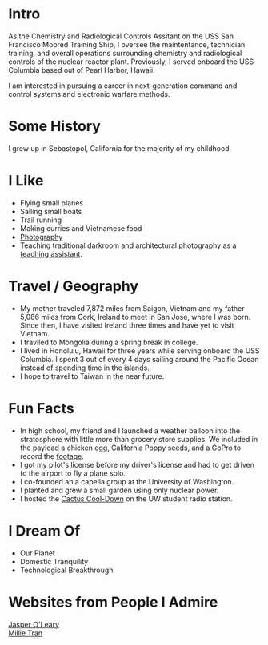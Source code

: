 # Intro

<p>As the Chemistry and Radiological Controls Assitant on the USS San Francisco Moored Training Ship, I oversee the maintentance, technician training, and overall operations surrounding chemistry and radiological controls of the nuclear reactor plant. Previously, I served onboard the USS Columbia based out of Pearl Harbor, Hawaii.  

<p>I am interested in pursuing a career in next-generation command and control systems and electronic warfare methods.

# Some History

I grew up in Sebastopol, California for the majority of my childhood.

# I Like

- Flying small planes
- Sailing small boats
- Trail running
- Making curries and Vietnamese food
- [Photography](https://halidefilm.tumblr.com/)
- Teaching traditional darkroom and architectural photography as a [teaching assistant](https://www.coursicle.com/uw/courses/ARCH/).

# Travel / Geography

- My mother traveled 7,872 miles from Saigon, Vietnam and my father 5,086 miles from Cork, Ireland to meet in San Jose, where I was born. Since then, I have visited Ireland three times and have yet to visit Vietnam.
- I travlled to Mongolia during a spring break in college.
- I lived in Honolulu, Hawaii for three years while serving onboard the USS Columbia. I spent 3 out of every 4 days sailing around the Pacific Ocean instead of spending time in the islands.
- I hope to travel to Taiwan in the near future.

# Fun Facts

- In high school, my friend and I launched a weather balloon into the stratosphere with little more than grocery store supplies. We included in the payload a chicken egg, California Poppy seeds, and a GoPro to record the [footage](https://vimeo.com/45049692).
- I got my pilot's license before my driver's license and had to get driven to the airport to fly a plane solo.
- I co-founded an a capella group at the University of Washington.
- I planted and grew a small garden using only nuclear power.
- I hosted the [Cactus Cool-Down](https://spinitron.com/Rainy-Dawg/dj/83109/Bean) on the UW student radio station.

# I Dream Of

- Our Planet
- Domestic Tranquility
- Technological Breakthrough

# Websites from People I Admire

[Jasper O'Leary](https://www.jaspertranoleary.com/)  
[Millie Tran](https://www.millietran.com/)